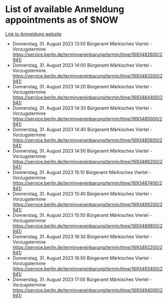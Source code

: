 # List of available Anmeldung appointments as of $NOW
[Link to Anmeldung website](https://service.berlin.de/terminvereinbarung/termin/tag.php?termin=1&anliegen[]=120686&dienstleisterlist=122210,122217,327316,122219,327312,122227,327314,122231,327346,122243,327348,122254,122252,329742,122260,329745,122262,329748,122271,327278,122273,327274,122277,327276,330436,122280,327294,122282,327290,122284,327292,122291,327270,122285,327266,122286,327264,122296,327268,150230,329760,122297,327286,122294,327284,122312,329763,122314,329775,122304,327330,122311,327334,122309,327332,317869,122281,327352,122279,329772,122283,122276,327324,122274,327326,122267,329766,122246,327318,122251,327320,122257,327322,122208,327298,122226,327300&herkunft=http%3A%2F%2Fservice.berlin.de%2Fdienstleistung%2F120686%2F)
- Donnerstag, 31. August 2023 13:50 Bürgeramt Märkisches Viertel - Vorzugstermine https://service.berlin.de/terminvereinbarung/termin/time/1693482600/2941/
- Donnerstag, 31. August 2023 14:00 Bürgeramt Märkisches Viertel - Vorzugstermine https://service.berlin.de/terminvereinbarung/termin/time/1693483200/2941/
- Donnerstag, 31. August 2023 14:20 Bürgeramt Märkisches Viertel - Vorzugstermine https://service.berlin.de/terminvereinbarung/termin/time/1693484400/2941/
- Donnerstag, 31. August 2023 14:30 Bürgeramt Märkisches Viertel - Vorzugstermine https://service.berlin.de/terminvereinbarung/termin/time/1693485000/2941/
- Donnerstag, 31. August 2023 14:40 Bürgeramt Märkisches Viertel - Vorzugstermine https://service.berlin.de/terminvereinbarung/termin/time/1693485600/2941/
- Donnerstag, 31. August 2023 14:50 Bürgeramt Märkisches Viertel - Vorzugstermine https://service.berlin.de/terminvereinbarung/termin/time/1693486200/2941/
- Donnerstag, 31. August 2023 15:10 Bürgeramt Märkisches Viertel - Vorzugstermine https://service.berlin.de/terminvereinbarung/termin/time/1693487400/2941/
- Donnerstag, 31. August 2023 15:40 Bürgeramt Märkisches Viertel - Vorzugstermine https://service.berlin.de/terminvereinbarung/termin/time/1693489200/2941/
- Donnerstag, 31. August 2023 15:50 Bürgeramt Märkisches Viertel - Vorzugstermine https://service.berlin.de/terminvereinbarung/termin/time/1693489800/2941/
- Donnerstag, 31. August 2023 16:30 Bürgeramt Märkisches Viertel - Vorzugstermine https://service.berlin.de/terminvereinbarung/termin/time/1693492200/2941/
- Donnerstag, 31. August 2023 16:50 Bürgeramt Märkisches Viertel - Vorzugstermine https://service.berlin.de/terminvereinbarung/termin/time/1693493400/2941/
- Donnerstag, 31. August 2023 17:00 Bürgeramt Märkisches Viertel - Vorzugstermine https://service.berlin.de/terminvereinbarung/termin/time/1693494000/2941/
